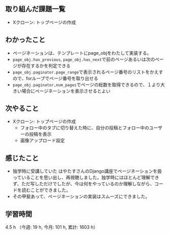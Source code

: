 ## 取り組んだ課題一覧
- Xクローン: トップページの作成

## わかったこと
- ページネーションは、テンプレートにpage_objをわたして実装する。
- `page_obj.has_previous`, `page_obj.has_next`で前のページあるいは次のページが存在するかを判定できる
- `page_obj.paginator.page_range`で表示されるページ番号のリストをかえすので、forループでページ番号を取り出せる
- `page_obj.paginator,num_pages`でページの総数を取得できるので、１より大きい場合にページネーションを表示させるとよい        
    
## 次やること
- Xクローン: トップページの作成 
    - フォロー中のタブに切り替えた時に、自分の投稿とフォロー中のユーザーの投稿を表示
    - 画像アップロード設定

## 感じたこと
- 独学時に受講していた はやたすさんのDjango講座でページネーションを扱っていることを思い出し、再視聴しました。独学時にはほとんど理解できず、ただ写しただけでしたが、今は何をやっているのか理解しながら、コードを読むことができました。
- その甲斐あって、ページネーションの実装はスムーズにできました。

## 学習時間
4.5 h （今週: 19 h, 今月: 101 h, 累計: 1603 h）